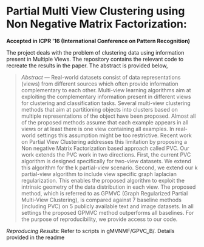 Partial Multi View Clustering using Non Negative Matrix Factorization:
======================================================================

**Accepted in ICPR '16 (International Conference on Pattern Recognition)**

The project deals with the problem of clustering data using information present in Multiple Views. The repository contains the relevant code to recreate the results in the paper. The abstract is provided below,

> *Abstract* — Real-world datasets consist of data representations (views) from different sources which often provide information complementary to each other. Multi-view learning algorithms aim at exploiting the complementary information present in different views for clustering and classification tasks. Several multi-view clustering methods that aim at partitioning objects into clusters based on multiple representations of the object have been proposed. Almost all of the proposed methods assume that each example appears in all views or at least there is one view containing all examples. In real-world settings this assumption might be too restrictive. Recent work on Partial View Clustering addresses this limitation by proposing a Non negative Matrix Factorization based approach called PVC. Our work extends the PVC work in two directions. First, the current PVC algorithm is designed specifically for two-view datasets. We extend this algorithm for the k partial-view scenario. Second, we extend our k partial-view algorithm to include view specific graph laplacian regularization. This enables the proposed algorithm to exploit the intrinsic geometry of the data distribution in each view. The proposed method, which is referred to as GPMVC (Graph Regularized Partial Multi-View Clustering), is compared against 7 baseline methods (including PVC) on 5 publicly available text and image datasets. In all settings the proposed GPMVC method outperforms all baselines. For the purpose of reproducibility, we provide access to our code.

*Reproducing Results*: Refer to scripts in gMVNMF/GPVC_B/. Details provided in the readme
